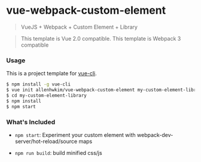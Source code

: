 # vue-webpack-custom-element

> VueJS + Webpack + Custom Element + Library

> This template is Vue 2.0 compatible. 
> This template is Webpack 3 compatible

### Usage

This is a project template for [vue-cli](https://github.com/vuejs/vue-cli).

``` bash
$ npm install -g vue-cli
$ vue init allenhwkim/vue-webpack-custom-element my-custom-element-library
$ cd my-custom-element-library
$ npm install
$ npm start
```

### What's Included

- `npm start`: Experiment your custom element with webpack-dev-server/hot-reload/source maps

- `npm run build`: build minified css/js

